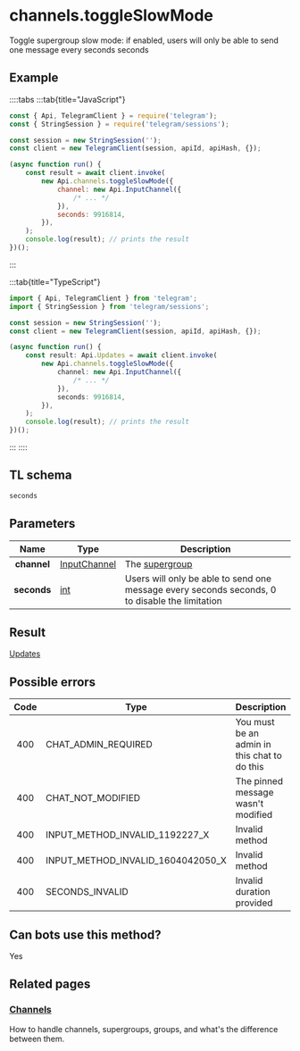 # channels.toggleSlowMode

Toggle supergroup slow mode: if enabled, users will only be able to send one message every seconds seconds

## Example

::::tabs
:::tab{title="JavaScript"}

```js
const { Api, TelegramClient } = require('telegram');
const { StringSession } = require('telegram/sessions');

const session = new StringSession('');
const client = new TelegramClient(session, apiId, apiHash, {});

(async function run() {
    const result = await client.invoke(
        new Api.channels.toggleSlowMode({
            channel: new Api.InputChannel({
                /* ... */
            }),
            seconds: 9916814,
        }),
    );
    console.log(result); // prints the result
})();
```

:::

:::tab{title="TypeScript"}

```ts
import { Api, TelegramClient } from 'telegram';
import { StringSession } from 'telegram/sessions';

const session = new StringSession('');
const client = new TelegramClient(session, apiId, apiHash, {});

(async function run() {
    const result: Api.Updates = await client.invoke(
        new Api.channels.toggleSlowMode({
            channel: new Api.InputChannel({
                /* ... */
            }),
            seconds: 9916814,
        }),
    );
    console.log(result); // prints the result
})();
```

:::
::::

## TL schema

```txt
seconds
```

## Parameters

|    Name     | Type                                                        | Description                                                                                    |
| :---------: | ----------------------------------------------------------- | ---------------------------------------------------------------------------------------------- |
| **channel** | [InputChannel](https://core.telegram.org/type/InputChannel) | The [supergroup](https://core.telegram.org/api/channel)                                        |
| **seconds** | [int](https://core.telegram.org/type/int)                   | Users will only be able to send one message every seconds seconds, 0 to disable the limitation |

## Result

[Updates](https://core.telegram.org/type/Updates)

## Possible errors

| Code | Type                              | Description                                  |
| :--: | --------------------------------- | -------------------------------------------- |
| 400  | CHAT_ADMIN_REQUIRED               | You must be an admin in this chat to do this |
| 400  | CHAT_NOT_MODIFIED                 | The pinned message wasn't modified           |
| 400  | INPUT_METHOD_INVALID_1192227_X    | Invalid method                               |
| 400  | INPUT_METHOD_INVALID_1604042050_X | Invalid method                               |
| 400  | SECONDS_INVALID                   | Invalid duration provided                    |

## Can bots use this method?

Yes

## Related pages

### [Channels](https://core.telegram.org/api/channel)

How to handle channels, supergroups, groups, and what's the difference between them.
